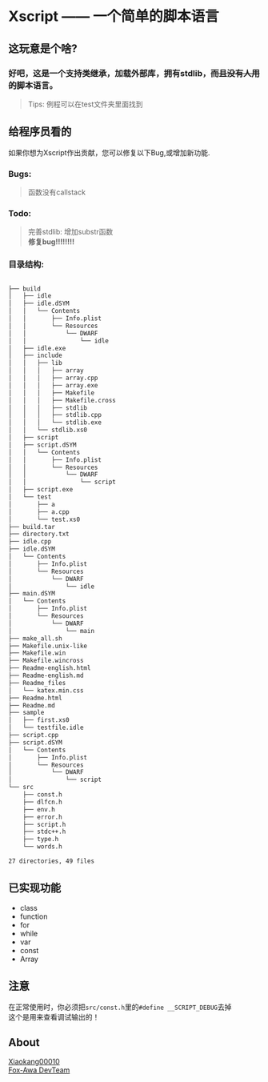 # Xscript —— 一个简单的脚本语言

## 这玩意是个啥?
### 好吧，这是一个支持类继承，加载外部库，拥有stdlib，<s>而且没有人用的</s>脚本语言。
> Tips: 例程可以在test文件夹里面找到

## 给程序员看的
如果你想为Xscript作出贡献，您可以修复以下Bug,或增加新功能.
### Bugs:
> 函数没有callstack<br>

### Todo:
> 完善stdlib: 增加substr函数<br>
> **修复bug!!!!!!!!**<bt>

### 目录结构:
```bash

├── build
│   ├── idle
│   ├── idle.dSYM
│   │   └── Contents
│   │       ├── Info.plist
│   │       └── Resources
│   │           └── DWARF
│   │               └── idle
│   ├── idle.exe
│   ├── include
│   │   ├── lib
│   │   │   ├── array
│   │   │   ├── array.cpp
│   │   │   ├── array.exe
│   │   │   ├── Makefile
│   │   │   ├── Makefile.cross
│   │   │   ├── stdlib
│   │   │   ├── stdlib.cpp
│   │   │   └── stdlib.exe
│   │   └── stdlib.xs0
│   ├── script
│   ├── script.dSYM
│   │   └── Contents
│   │       ├── Info.plist
│   │       └── Resources
│   │           └── DWARF
│   │               └── script
│   ├── script.exe
│   └── test
│       ├── a
│       ├── a.cpp
│       └── test.xs0
├── build.tar
├── directory.txt
├── idle.cpp
├── idle.dSYM
│   └── Contents
│       ├── Info.plist
│       └── Resources
│           └── DWARF
│               └── idle
├── main.dSYM
│   └── Contents
│       ├── Info.plist
│       └── Resources
│           └── DWARF
│               └── main
├── make_all.sh
├── Makefile.unix-like
├── Makefile.win
├── Makefile.wincross
├── Readme-english.html
├── Readme-english.md
├── Readme_files
│   └── katex.min.css
├── Readme.html
├── Readme.md
├── sample
│   ├── first.xs0
│   └── testfile.idle
├── script.cpp
├── script.dSYM
│   └── Contents
│       ├── Info.plist
│       └── Resources
│           └── DWARF
│               └── script
└── src
    ├── const.h
    ├── dlfcn.h
    ├── env.h
    ├── error.h
    ├── script.h
    ├── stdc++.h
    ├── type.h
    └── words.h

27 directories, 49 files

```

## 已实现功能
- class
- function
- for
- while
- var
- const
- Array

## 注意

在正常使用时，你必须把`src/const.h`里的`#define __SCRIPT_DEBUG`去掉<br>
这个是用来查看调试输出的！<br>

## About

[Xiaokang00010](https://github.com/xiaokang00010)<br>
[Fox-Awa DevTeam](https://github.com/Fox-Awa)